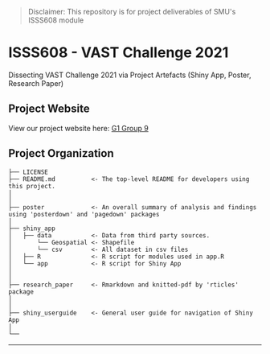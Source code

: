 > Disclaimer: This repository is for project deliverables of SMU's ISSS608 module

# ISSS608 - VAST Challenge 2021  
Dissecting VAST Challenge 2021 via Project Artefacts (Shiny App, Poster, Research Paper)

Project Website
------------
View our project website here: [G1 Group 9](https://isss608-g1-t9.netlify.app/)

Project Organization
------------

    ├── LICENSE
    ├── README.md          <- The top-level README for developers using this project.
    │
    │
    ├── poster             <- An overall summary of analysis and findings using 'posterdown' and 'pagedown' packages
    │
    ├── shiny_app
    │   ├── data           <- Data from third party sources.
    │       └── Geospatial <- Shapefile
    │       └── csv        <- All dataset in csv files
    │   ├── R              <- R script for modules used in app.R
    │   └── app            <- R script for Shiny App
    │
    │
    ├── research_paper     <- Rmarkdown and knitted-pdf by 'rticles' package
    │
    │
    ├── shiny_userguide    <- General user guide for navigation of Shiny App
    │
    └── 


--------
